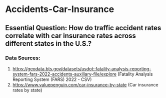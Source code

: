 # Accidents-Car-Insurance
## Essential Question: How do traffic accident rates correlate with car insurance rates across different states in the U.S.?
### Data Sources:
1. https://geodata.bts.gov/datasets/usdot::fatality-analysis-reporting-system-fars-2022-accidents-auxiliary-file/explore (Fatality Analysis Reporting System (FARS) 2022 - CSV)
2. https://www.valuepenguin.com/car-insurance-by-state (Car insurance rates by state) 
